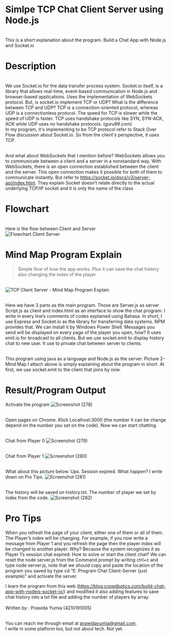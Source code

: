 # Simlpe TCP Chat Client Server using Node.js
<br> This is a short explanation about the program. Build a Chat App with Node.js and Socket.io

# Description
<br> We use Socket.io for the data transfer process system. Socket.io itself, is a library that allows real-time, event-based communication in Node.js and browser-based applications. Uses the implementation of WebSockets protocol. But, is socket.io implement TCP or UDP? What is the difference between TCP and UDP? TCP is a connection-oriented protocol, whereas UDP is a connectionless protocol. The speed for TCP is slower while the speed of UDP is faster. TCP uses handshake protocols like SYN, SYN-ACK, ACK while UDP uses no handshake protocols. (guru99.com)
<br> In my program, it's implementing to be TCP protocol refer to Stack Over Flow discussion about Socket.io. So from the client's perspective, it uses TCP.

<br> And what about WebSockets that I mention before? WebSockets allows you to communicate between a client and a server in a nonstandard way. With WebSockets, there is an open connection established between the client and the server. This open connection makes it possible for both of them to communicate instantly.
But refer to https://socket.io/docs/v3/server-api/index.html. They explain Socket doesn’t relate directly to the actual underlying TCP/IP socket and it is only the name of the class

# Flowchart
<br> Here is the flow between Client and Server
<br> ![Flowchart Client Server](https://user-images.githubusercontent.com/56972989/124861217-54e51d80-dfdd-11eb-85db-abefd8b631bc.png)

# Mind Map Program Explain

> Simple flow of how the app works. Plus it can save the chat history also changing the index of the player

<br>![TCP Client Server - Mind Map Program Explain](https://user-images.githubusercontent.com/56972989/124792542-46641b00-df77-11eb-89a7-031c5cd967b1.png)

<br> Here we have 3 parts as the main program. Those are Server.js as server Script.js as client and index.html as an interface to show the chat program. I write in every line’s comments of codes explained using Bahasa. In short, I use Express and Socket.io as the library for transferring data systems. NPM provides that. We can install it by Windows Power Shell. Messages you send will be displayed on every page of the player you open, how? It uses emit.io for broadcast to all clients. But we use socket.emit to display history chat to new user. It use to private chat between server to clients.

<br> This program using java as a language and Node.js as the server. Picture 2- Mind Map I attach above is simply explaining about the program in short. At first, we use socket.emit to the client that joins by now.  

# Result/Program Output
Activate the program
![Screenshot (278)](https://user-images.githubusercontent.com/56972989/124791101-f59ff280-df75-11eb-97f6-9fbcd2f0bf2b.png)

<br>Open pages on Chrome. Klick Localhost:3000 (the number it can be change depend on the number you set on the code). Now we can start chatting.

<br>Chat from Player 0
![Screenshot (279)](https://user-images.githubusercontent.com/56972989/124791287-21bb7380-df76-11eb-94f3-e5e755230996.png)

<br>Chat from Player 1
![Screenshot (280)](https://user-images.githubusercontent.com/56972989/124791362-30a22600-df76-11eb-8e22-193f50eee567.png)

<br>What about this picture below. Ups. Session expired. What happen? I write down on Pro Tips.
![Screenshot (281)](https://user-images.githubusercontent.com/56972989/124791475-49124080-df76-11eb-9834-4e0ce6721816.png)

<br>The history will be saved on history.txt. The number of player we set by index from the code.
![Screenshot (282)](https://user-images.githubusercontent.com/56972989/124791661-765eee80-df76-11eb-989f-59e25dd79336.png)

# Pro Tips
When you refresh the page of your client, either one of them or all of them. The Player’s index will be changing. For example, if you now write a message from Player 1 and you refresh the page then the player index will be changed to another player. Why? Because the system recognizes it as Player 1’s session chat expired. How to solve or start the client chat? We can reset the node server.js from the Command prompt by writing ctrl+c and type node server.js, note that we should copy and paste the location of the program you saved by type cd “E: Program Chat Client-Server (just example)” and activate the server.

I learn the program from this web (https://blog.crowdbotics.com/build-chat-app-with-nodejs-socket-io/) and modified it also adding features to save chat history into a txt file and adding the number of players by array.  
<br> Written by : Prawida Yumia (4210191005)

<br> You can reach me through email at prawidayumia@gmail.com. 
<br>I write in some platform too, but not about tech. Not yet.

